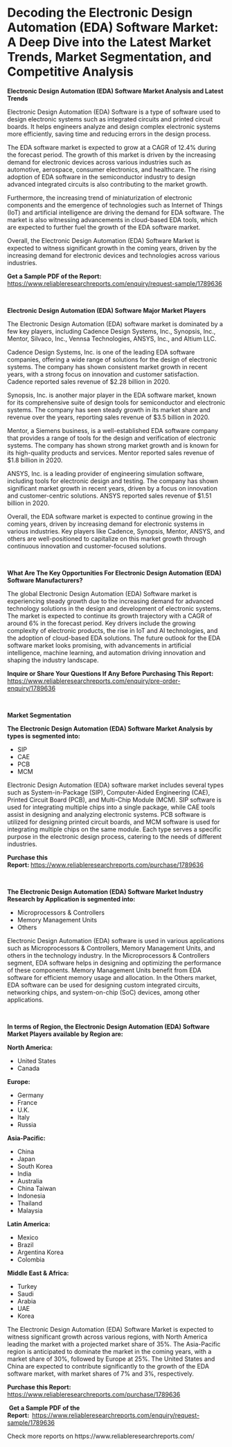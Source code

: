 <p><h1>Decoding the Electronic Design Automation (EDA) Software Market: A Deep Dive into the Latest Market Trends, Market Segmentation, and Competitive Analysis</h1></p><p><strong>Electronic Design Automation (EDA) Software Market Analysis and Latest Trends</strong></p>
<p><p>Electronic Design Automation (EDA) Software is a type of software used to design electronic systems such as integrated circuits and printed circuit boards. It helps engineers analyze and design complex electronic systems more efficiently, saving time and reducing errors in the design process.</p><p>The EDA software market is expected to grow at a CAGR of 12.4% during the forecast period. The growth of this market is driven by the increasing demand for electronic devices across various industries such as automotive, aerospace, consumer electronics, and healthcare. The rising adoption of EDA software in the semiconductor industry to design advanced integrated circuits is also contributing to the market growth.</p><p>Furthermore, the increasing trend of miniaturization of electronic components and the emergence of technologies such as Internet of Things (IoT) and artificial intelligence are driving the demand for EDA software. The market is also witnessing advancements in cloud-based EDA tools, which are expected to further fuel the growth of the EDA software market.</p><p>Overall, the Electronic Design Automation (EDA) Software Market is expected to witness significant growth in the coming years, driven by the increasing demand for electronic devices and technologies across various industries.</p></p>
<p><strong>Get a Sample PDF of the Report:&nbsp;</strong> <a href="https://www.reliableresearchreports.com/enquiry/request-sample/1789636">https://www.reliableresearchreports.com/enquiry/request-sample/1789636</a></p>
<p>&nbsp;</p>
<p><strong>Electronic Design Automation (EDA) Software Major Market Players</strong></p>
<p><p>The Electronic Design Automation (EDA) software market is dominated by a few key players, including Cadence Design Systems, Inc., Synopsis, Inc., Mentor, Silvaco, Inc., Vennsa Technologies, ANSYS, Inc., and Altium LLC.</p><p>Cadence Design Systems, Inc. is one of the leading EDA software companies, offering a wide range of solutions for the design of electronic systems. The company has shown consistent market growth in recent years, with a strong focus on innovation and customer satisfaction. Cadence reported sales revenue of $2.28 billion in 2020.</p><p>Synopsis, Inc. is another major player in the EDA software market, known for its comprehensive suite of design tools for semiconductor and electronic systems. The company has seen steady growth in its market share and revenue over the years, reporting sales revenue of $3.5 billion in 2020.</p><p>Mentor, a Siemens business, is a well-established EDA software company that provides a range of tools for the design and verification of electronic systems. The company has shown strong market growth and is known for its high-quality products and services. Mentor reported sales revenue of $1.8 billion in 2020.</p><p>ANSYS, Inc. is a leading provider of engineering simulation software, including tools for electronic design and testing. The company has shown significant market growth in recent years, driven by a focus on innovation and customer-centric solutions. ANSYS reported sales revenue of $1.51 billion in 2020.</p><p>Overall, the EDA software market is expected to continue growing in the coming years, driven by increasing demand for electronic systems in various industries. Key players like Cadence, Synopsis, Mentor, ANSYS, and others are well-positioned to capitalize on this market growth through continuous innovation and customer-focused solutions.</p></p>
<p>&nbsp;</p>
<p><strong>What Are The Key Opportunities For Electronic Design Automation (EDA) Software Manufacturers?</strong></p>
<p><p>The global Electronic Design Automation (EDA) Software market is experiencing steady growth due to the increasing demand for advanced technology solutions in the design and development of electronic systems. The market is expected to continue its growth trajectory with a CAGR of around 6% in the forecast period. Key drivers include the growing complexity of electronic products, the rise in IoT and AI technologies, and the adoption of cloud-based EDA solutions. The future outlook for the EDA software market looks promising, with advancements in artificial intelligence, machine learning, and automation driving innovation and shaping the industry landscape.</p></p>
<p><strong>Inquire or Share Your Questions If Any Before Purchasing This Report:</strong> <a href="https://www.reliableresearchreports.com/enquiry/pre-order-enquiry/1789636">https://www.reliableresearchreports.com/enquiry/pre-order-enquiry/1789636</a></p>
<p>&nbsp;</p>
<p><strong>Market Segmentation</strong></p>
<p><strong>The Electronic Design Automation (EDA) Software Market Analysis by types is segmented into:</strong></p>
<p><ul><li>SIP</li><li>CAE</li><li>PCB</li><li>MCM</li></ul></p>
<p><p>Electronic Design Automation (EDA) software market includes several types such as System-in-Package (SIP), Computer-Aided Engineering (CAE), Printed Circuit Board (PCB), and Multi-Chip Module (MCM). SIP software is used for integrating multiple chips into a single package, while CAE tools assist in designing and analyzing electronic systems. PCB software is utilized for designing printed circuit boards, and MCM software is used for integrating multiple chips on the same module. Each type serves a specific purpose in the electronic design process, catering to the needs of different industries.</p></p>
<p><strong>Purchase this Report:&nbsp;</strong><a href="https://www.reliableresearchreports.com/purchase/1789636">https://www.reliableresearchreports.com/purchase/1789636</a></p>
<p>&nbsp;</p>
<p><strong>The Electronic Design Automation (EDA) Software Market Industry Research by Application is segmented into:</strong></p>
<p><ul><li>Microprocessors & Controllers</li><li>Memory Management Units</li><li>Others</li></ul></p>
<p><p>Electronic Design Automation (EDA) software is used in various applications such as Microprocessors & Controllers, Memory Management Units, and others in the technology industry. In the Microprocessors & Controllers segment, EDA software helps in designing and optimizing the performance of these components. Memory Management Units benefit from EDA software for efficient memory usage and allocation. In the Others market, EDA software can be used for designing custom integrated circuits, networking chips, and system-on-chip (SoC) devices, among other applications.</p></p>
<p>&nbsp;</p>
<p><strong>In terms of Region, the Electronic Design Automation (EDA) Software Market Players available by Region are:</strong></p>
<p>
    <p> <strong> North America: </strong>
        <ul>
            <li>United States</li>
            <li>Canada</li>
        </ul>
        </p> 
    <p> <strong> Europe: </strong>
        <ul>
            <li>Germany</li>
            <li>France</li>
            <li>U.K.</li>
            <li>Italy</li>
            <li>Russia</li>
        </ul>
        </p> 
    <p> <strong> Asia-Pacific: </strong>
        <ul>
            <li>China</li>
            <li>Japan</li>
            <li>South Korea</li>
            <li>India</li>
            <li>Australia</li>
            <li>China Taiwan</li>
            <li>Indonesia</li>
            <li>Thailand</li>
            <li>Malaysia</li>
        </ul>
        </p> 
    <p> <strong> Latin America: </strong>
        <ul>
            <li>Mexico</li>
            <li>Brazil</li>
            <li>Argentina Korea</li>
            <li>Colombia</li>
        </ul>
        </p> 
    <p> <strong> Middle East & Africa: </strong>
        <ul>
            <li>Turkey</li>
            <li>Saudi</li>
            <li>Arabia</li>
            <li>UAE</li>
            <li>Korea</li>
        </ul>
    </p>
    </p>
<p><p>The Electronic Design Automation (EDA) Software Market is expected to witness significant growth across various regions, with North America leading the market with a projected market share of 35%. The Asia-Pacific region is anticipated to dominate the market in the coming years, with a market share of 30%, followed by Europe at 25%. The United States and China are expected to contribute significantly to the growth of the EDA software market, with market shares of 7% and 3%, respectively.</p></p>
<p><strong>Purchase this Report: </strong><a href="https://www.reliableresearchreports.com/purchase/1789636">https://www.reliableresearchreports.com/purchase/1789636</a></p>
<p>&nbsp;<strong>Get a Sample PDF of the Report:&nbsp;&nbsp;</strong><a href="https://www.reliableresearchreports.com/enquiry/request-sample/1789636">https://www.reliableresearchreports.com/enquiry/request-sample/1789636</a></p>
<p><strong></strong></p>
<p>Check more reports on https://www.reliableresearchreports.com/</p>